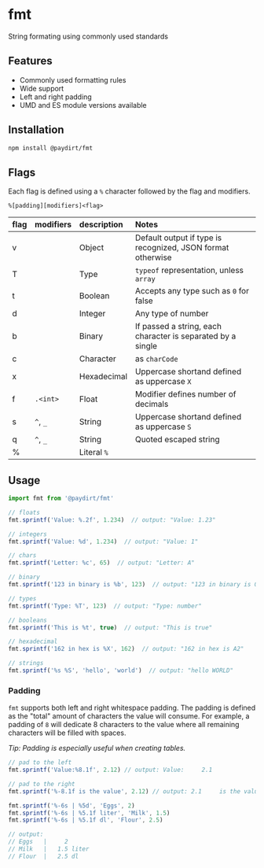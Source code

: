 # fmt
String formating using commonly used standards

## Features

- Commonly used formatting rules
- Wide support
- Left and right padding
- UMD and ES module versions available

## Installation

```bash
npm install @paydirt/fmt
```

## Flags

Each flag is defined using a `%` character followed by the flag and modifiers.

```
%[padding][modifiers]<flag>
```

|flag|modifiers|description|Notes|
|----|:--------|:----------|:----|
|v||Object|Default output if type is recognized, JSON format otherwise|
|T||Type|`typeof` representation, unless `array`|
|t||Boolean|Accepts any type such as `0` for false|
|d||Integer|Any type of number|
|b||Binary|If passed a string, each character is separated by a single ` `|
|c||Character|as `charCode`|
|x||Hexadecimal|Uppercase shortand defined as uppercase `X`|
|f|`.<int>`|Float|Modifier defines number of decimals|
|s|`^`, `_`|String|Uppercase shortand defined as uppercase `S`|
|q|`^`, `_`|String|Quoted escaped string|
|%||Literal `%`||


## Usage

```javascript
import fmt from '@paydirt/fmt'

// floats
fmt.sprintf('Value: %.2f', 1.234)  // output: "Value: 1.23"

// integers
fmt.sprintf('Value: %d', 1.234)  // output: "Value: 1"

// chars
fmt.sprintf('Letter: %c', 65)  // output: "Letter: A"

// binary
fmt.sprintf('123 in binary is %b', 123)  // output: "123 in binary is 01111011"

// types
fmt.sprintf('Type: %T', 123)  // output: "Type: number"

// booleans
fmt.sprintf('This is %t', true)  // output: "This is true"

// hexadecimal
fmt.sprintf('162 in hex is %X', 162)  // output: "162 in hex is A2"

// strings
fmt.sprintf('%s %S', 'hello', 'world')  // output: "hello WORLD"
```

### Padding

`fmt` supports both left and right whitespace padding. The padding is defined as
the "total" amount of characters the value will consume. For example, a padding
of `8` will dedicate 8 characters to the value where all remaining characters
will be filled with spaces.

_Tip: Padding is especially useful when creating tables._

```javascript
// pad to the left
fmt.sprintf('Value:%8.1f', 2.12) // output: Value:     2.1

// pad to the right
fmt.sprintf('%-8.1f is the value', 2.12) // output: 2.1     is the value
```

```javascript
fmt.sprintf('%-6s | %5d', 'Eggs', 2)
fmt.sprintf('%-6s | %5.1f liter', 'Milk', 1.5)
fmt.sprintf('%-6s | %5.1f dl', 'Flour', 2.5)

// output:
// Eggs   |     2
// Milk   |   1.5 liter
// Flour  |   2.5 dl
```
